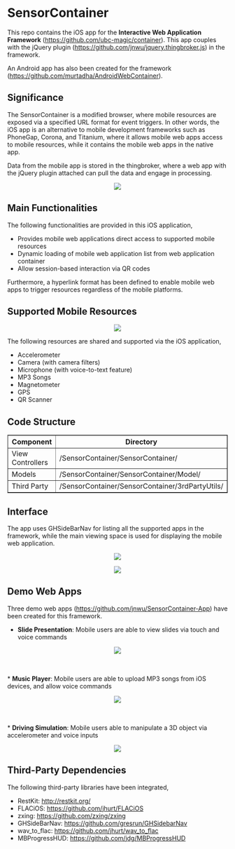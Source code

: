 SensorContainer
===============
This repo contains the iOS app for the <b>Interactive Web Application Framework</b> (https://github.com/ubc-magic/container).
This app couples with the jQuery plugin (https://github.com/jnwu/jquery.thingbroker.js) in the framework.

An Android app has also been created for the framework (https://github.com/murtadha/AndroidWebContainer).


Significance
------------
The SensorContainer is a modified browser, where mobile resources are exposed via a specified URL format for event triggers.
In other words, the iOS app is an alternative to mobile development frameworks such as PhoneGap, Corona, and Titanium, where it allows mobile web apps access to mobile resources, while it contains the mobile web apps in the native app.

Data from the mobile app is stored in the thingbroker, where a web app with the jQuery plugin attached can pull the data and engage in processing.

<p align="center">
  <img src="/Screenshot/diagram_a.png" />
</p>


Main Functionalities
--------------------
The following functionalities are provided in this iOS application,
* Provides mobile web applications direct access to supported mobile resources
* Dynamic loading of mobile web application list from web application container
* Allow session-based interaction via QR codes

Furthermore, a hyperlink format has been defined to enable mobile web apps to trigger resources regardless of the mobile platforms.


Supported Mobile Resources
--------------------------
<p align="center">
  <img src="/Screenshot/diagram_b.png" />
</p>

The following resources are shared and supported via the iOS application,
* Accelerometer
* Camera (with camera filters)
* Microphone (with voice-to-text feature)
* MP3 Songs
* Magnetometer
* GPS
* QR Scanner


Code Structure
--------------
<p style="margin-left: auto; margin-right: auto;">
<table border="1" >
  <tr>
    <th width="25%" align="center">Component</th>
    <th width="75%" align="center">Directory</th>
  </tr>
  <tr>
    <td width="25%">View Controllers</td>
    <td width="75%">/SensorContainer/SensorContainer/</td>
  </tr>
  <tr>
    <td width="25%">Models</td>
    <td width="75%">/SensorContainer/SensorContainer/Model/</td>
  </tr>
  <tr>
    <td width="25%">Third Party</td>
    <td width="75%">/SensorContainer/SensorContainer/3rdPartyUtils/</td>
  </tr>
</table>
</p>



Interface
---------
The app uses GHSideBarNav for listing all the supported apps in the framework, while the main viewing space is used for displaying the mobile web application.

<p align="center">  
  <img src="/Screenshot/side_panel.png" />
</p>

<p align="center">
  <img src="/Screenshot/mobile_web_interface.png" />
</p>


Demo Web Apps
-------------
Three demo web apps (https://github.com/jnwu/SensorContainer-App) have been created for this framework.

* <b>Slide Presentation</b>: Mobile users are able to view slides via touch and voice commands
<p align="center">
  <img src="/Screenshot/presentation.png" />
</p>
<br />
<br />
* <b>Music Player</b>: Mobile users are able to upload MP3 songs from iOS devices, and allow voice commands
<p align="center">
  <img src="/Screenshot/music.png" />
</p>
<br />
<br />
* <b>Driving Simulation</b>: Mobile users able to manipulate a 3D object via accelerometer and voice inputs
<p align="center">
  <img src="/Screenshot/driving_simulation.png" />
</p>


Third-Party Dependencies
-----------------------
The following third-party libraries have been integrated,
* RestKit:        http://restkit.org/        
* FLACiOS:        https://github.com/jhurt/FLACiOS
* zxing:          https://github.com/zxing/zxing
* GHSideBarNav:   https://github.com/gresrun/GHSidebarNav
* wav_to_flac:    https://github.com/jhurt/wav_to_flac
* MBProgressHUD:  https://github.com/jdg/MBProgressHUD

